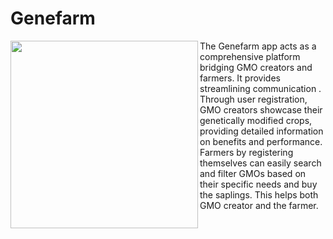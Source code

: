 # Genefarm
<img align="left" width="300" height="300" src="https://github.com/yashwanths814/Genefarm/blob/flutterflow/assets/images/genefarm.gif">
The Genefarm app acts as a comprehensive platform bridging GMO creators and farmers. It provides streamlining communication . Through user registration, GMO creators showcase their genetically modified crops, providing detailed information on benefits and performance.  Farmers by registering themselves can easily search and filter GMOs based on their specific needs and buy the saplings.  This helps both GMO creator and the farmer.



